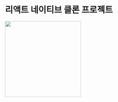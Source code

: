 # 리액트 네이티브 클론 프로젝트

<img src="https://user-images.githubusercontent.com/75922558/144962997-6aa5a537-1e1d-4e8e-a61d-083731601523.jpg" width="250"/>

<br/>
